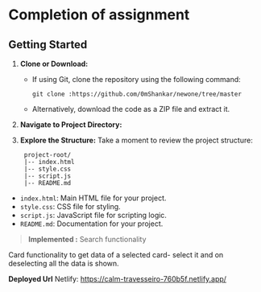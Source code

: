 # Completion of assignment

## Getting Started

1. **Clone or Download:**
   - If using Git, clone the repository using the following command:
     ```
     git clone :https://github.com/0mShankar/newone/tree/master
     
   - Alternatively, download the code as a ZIP file and extract it.

2. **Navigate to Project Directory:**

3. **Explore the Structure:**
Take a moment to review the project structure:

        project-root/
        |-- index.html
        |-- style.css
        |-- script.js
        |-- README.md
- `index.html`: Main HTML file for your project.
- `style.css`: CSS file for styling.
- `script.js`: JavaScript file for scripting logic.
- `README.md`: Documentation for your project.
  
> **Implemented :** 
Search functionality

Card functionality to get data of a selected card- select it and on deselecting all the data is shown.



**Deployed Url**
Netlify: https://calm-travesseiro-760b5f.netlify.app/



